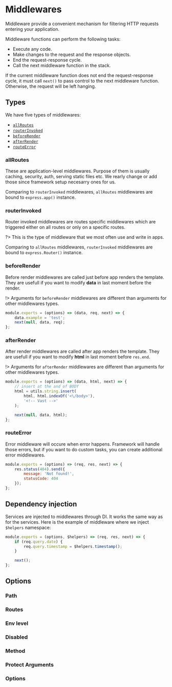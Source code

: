 # Middlewares

Middleware provide a convenient mechanism for filtering HTTP requests entering your application.

Middleware functions can perform the following tasks:
- Execute any code.
- Make changes to the request and the response objects.
- End the request-response cycle.
- Call the next middleware function in the stack.

If the current middleware function does not end the request-response cycle, it must call `next()` to pass control to the next middleware function. Otherwise, the request will be left hanging.

## Types
We have five types of middlewares:
- [`allRoutes`](Middlewares.md?id=allroutes)
- [`routerInvoked`](Middlewares.md?id=routerinvoked)
- [`beforeRender`](Middlewares.md?id=beforerender)
- [`afterRender`](Middlewares.md?id=afterrender)
- [`routeError`](Middlewares.md?id=routeerror)

### allRoutes
These are application-level middlewares. Purpose of them is usually caching, security, auth, serving static files etc.
We rearly change or add those since framework setup necesarry ones for us.

Comparing to `routerInvoked` middlewares, `allRoutes` middlewares are bound to `express.app()` instance.

### routerInvoked
Router invoked middlewares are routes specific middlewares which are triggered either on all routes or only on a specific routes.

?> This is the type of middleware that we most often use and write in apps.

Comparing to `allRoutes` middlewares, `routerInvoked` middlewares are bound to `express.Router()` instance.

### beforeRender
Before render middlewares are called just before app renders the template.
They are usefull if you want to modify **data** in last moment before the render.

!> Arguments for `beforeRender` middlewares are different than arguments for other middlewares types.

```js
module.exports = (options) => (data, req, next) => {
    data.example = 'test';
    next(null, data, req);
};
```

### afterRender
After render middlewares are called after app renders the template.
They are usefull if you want to modify **html** in last moment before `res.end`.

!> Arguments for `afterRender` middlewares are different than arguments for other middlewares types.

```js
module.exports = (options) => (data, html, next) => {
    // insert at the and of BODY
    html = utils.string.insert(
        html, html.indexOf('<\/body>'),
        '<!-- Vast -->'
    );

    next(null, data, html);
};
```

### routeError
Error middleware will occure when error happens.
Framework will handle those errors, but if you want to do custom tasks, you can create additional error middlewares.

```js
module.exports = (options) => (req, res, next) => {
    res.status(404).send({
        message: 'Not found!',
        statusCode: 404
    });
};
```

## Dependency injection
Services are injected to middlewares through DI. It works the same way as for the services.
Here is the example of middleware where we inject `$helpers` namespace:

```js
module.exports = (options, $helpers) => (req, res, next) => {
    if (req.query.date) {
        req.query.timestamp = $helpers.timestamp();
    }

    next();
};
```

## Options

### Path

### Routes 

### Env level 

### Disabled 

### Method 

### Protect Arguments

### Options
